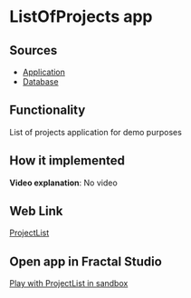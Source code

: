 # ListOfProjects app

## Sources

- [Application](https://github.com/LearnFractal/FractalPlatform/tree/main/FractalPlatform.Examples/Applications/ProjectList/ListOfProjectsApplication.cs)
- [Database](https://github.com/LearnFractal/FractalPlatform/tree/main/FractalPlatform.Examples/Databases/ListOfProjects)

## Functionality

List of projects application for demo purposes

## How it implemented

**Video explanation**: No video

## Web Link

[ProjectList](https://fraplat.tech/jupiter/ListOfProjects)

## Open app in Fractal Studio

[Play with ProjectList in sandbox](https://fraplat.tech/mars/FractalStudio/?tag=ProjectList+template)


